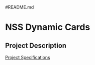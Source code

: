 #README.md

# NSS Dynamic Cards

## Project Description
[Project Specifications](https://github.com/nashville-software-school/front-end-milestones/blob/master/3-single-page-applications/exercises/SP_JS_EVENT_LISTENERS_DYNAMIC_CARDS.md)